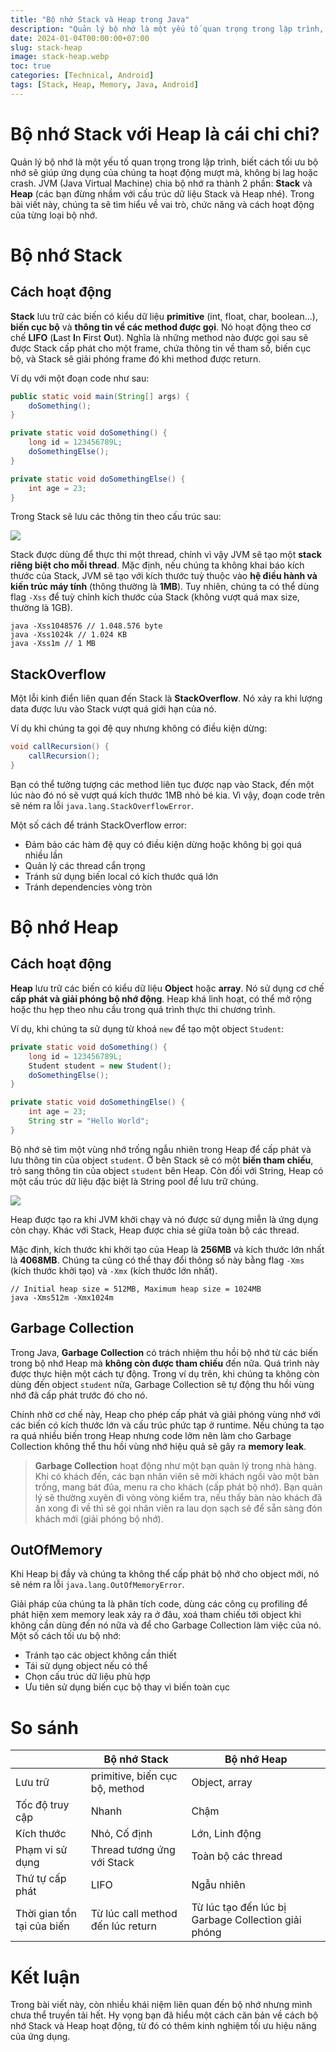 ```yaml
---
title: "Bộ nhớ Stack và Heap trong Java"
description: "Quản lý bộ nhớ là một yếu tố quan trọng trong lập trình, biết cách tối ưu bộ nhớ sẽ giúp ứng dụng của chúng ta hoạt động mượt mà, không bị lag hoặc crash. Trong bài viết này, chúng ta sẽ tìm hiểu về vai trò, chức năng và cách hoạt động của từng loại bộ nhớ."
date: 2024-01-04T00:00:00+07:00
slug: stack-heap
image: stack-heap.webp
toc: true
categories: [Technical, Android]
tags: [Stack, Heap, Memory, Java, Android]
---
```


# Bộ nhớ Stack với Heap là cái chi chi?
Quản lý bộ nhớ là một yếu tố quan trọng trong lập trình, biết cách tối ưu bộ nhớ sẽ giúp ứng dụng của chúng ta hoạt động mượt mà, không bị lag hoặc crash. JVM (Java Virtual Machine) chia bộ nhớ ra thành 2 phần: **Stack** và **Heap** (các bạn đừng nhầm với cấu trúc dữ liệu Stack và Heap nhé). Trong bài viết này, chúng ta sẽ tìm hiểu về vai trò, chức năng và cách hoạt động của từng loại bộ nhớ.

# Bộ nhớ Stack
## Cách hoạt động
**Stack** lưu trữ các biến có kiểu dữ liệu **primitive** (int, float, char, boolean...), **biến cục bộ** và **thông tin về các method được gọi**. Nó hoạt động theo cơ chế **LIFO** (**L**ast **I**n **F**irst **O**ut). Nghĩa là những method nào được gọi sau sẽ được Stack cấp phát cho một frame, chứa thông tin về tham số, biến cục bộ, và Stack sẽ giải phóng frame đó khi method được return.

Ví dụ với một đoạn code như sau:
```java
public static void main(String[] args) {
    doSomething();
}

private static void doSomething() {
    long id = 123456789L;
    doSomethingElse();
}

private static void doSomethingElse() {
    int age = 23;
}
```

Trong Stack sẽ lưu các thông tin theo cấu trúc sau:

![](https://images.viblo.asia/1b40f39b-74e9-4596-aaa7-e042a78b5ec7.png)

Stack được dùng để thực thi một thread, chính vì vậy JVM sẽ tạo một **stack riêng biệt cho mỗi thread**. Mặc định, nếu chúng ta không khai báo kích thước của Stack, JVM sẽ tạo với kích thước tuỳ thuộc vào **hệ điều hành và kiến trúc máy tính** (thông thường là **1MB**). Tuy nhiên, chúng ta có thể dùng flag `-Xss` để tuỳ chỉnh kích thước của Stack (không vượt quá max size, thường là 1GB).
```
java -Xss1048576 // 1.048.576 byte
java -Xss1024k // 1.024 KB
java -Xss1m // 1 MB
```

## StackOverflow
Một lỗi kinh điển liên quan đến Stack là **StackOverflow**. Nó xảy ra khi lượng data được lưu vào Stack vượt quá giới hạn của nó.

Ví dụ khi chúng ta gọi đệ quy nhưng không có điều kiện dừng:

```java
void callRecursion() {
    callRecursion();
}
```
Bạn có thể tưởng tượng các method liên tục được nạp vào Stack, đến một lúc nào đó nó sẽ vượt quá kích thước 1MB nhỏ bé kia. Vì vậy, đoạn code trên sẽ ném ra lỗi `java.lang.StackOverflowError`.

Một số cách để tránh StackOverflow error:
* Đảm bảo các hàm đệ quy có điều kiện dừng hoặc không bị gọi quá nhiều lần
* Quản lý các thread cẩn trọng
* Tránh sử dụng biến local có kích thước quá lớn
* Tránh dependencies vòng tròn

# Bộ nhớ Heap
## Cách hoạt động
**Heap** lưu trữ các biến có kiểu dữ liệu **Object** hoặc **array**. Nó sử dụng cơ chế **cấp phát và giải phóng bộ nhớ động**. Heap khá linh hoạt, có thể mở rộng hoặc thu hẹp theo nhu cầu trong quá trình thực thi chương trình.

Ví dụ, khi chúng ta sử dụng từ khoá `new` để tạo một object `Student`:
```java
private static void doSomething() {
    long id = 123456789L;
    Student student = new Student();
    doSomethingElse();
}

private static void doSomethingElse() {
    int age = 23;
    String str = "Hello World";
}
```
Bộ nhớ sẽ tìm một vùng nhớ trống ngẫu nhiên trong Heap để cấp phát và lưu thông tin của object `student`. Ở bên Stack sẽ có một **biến tham chiếu**, trỏ sang thông tin của object `student` bên Heap. Còn đối với String, Heap có một cấu trúc dữ liệu đặc biệt là String pool để lưu trữ chúng.

![](https://images.viblo.asia/e4bc1a75-0fa2-4366-a1e2-c74f66a3326a.png)

Heap được tạo ra khi JVM khởi chạy và nó được sử dụng miễn là ứng dụng còn chạy. Khác với Stack, Heap được chia sẻ giữa toàn bộ các thread.

Mặc định, kích thước khi khởi tạo của Heap là **256MB** và kích thước lớn nhất là **4068MB**. Chúng ta cũng có thể thay đổi thông số này bằng flag `-Xms` (kích thước khởi tạo) và `-Xmx` (kích thước lớn nhất).
```
// Initial heap size = 512MB, Maximum heap size = 1024MB
java -Xms512m -Xmx1024m
```

## Garbage Collection
Trong Java, **Garbage Collection** có trách nhiệm thu hồi bộ nhớ từ các biến trong bộ nhớ Heap mà **không còn được tham chiếu** đến nữa. Quá trình này được thực hiện một cách tự động. Trong ví dụ trên, khi chúng ta không còn dùng đến object `student` nữa, Garbage Collection sẽ tự động thu hồi vùng nhớ đã cấp phát trước đó cho nó.

Chính nhờ cơ chế này, Heap cho phép cấp phát và giải phóng vùng nhớ với các biến có kích thước lớn và cấu trúc phức tạp ở runtime. Nếu chúng ta tạo ra quá nhiều biến trong Heap nhưng code lởm nên làm cho Garbage Collection không thể thu hồi vùng nhớ hiệu quả sẽ gây ra **memory leak**.

> **Garbage Collection** hoạt động như một bạn quản lý trong nhà hàng. Khi có khách đến, các bạn nhân viên sẽ mời khách ngồi vào một bàn trống, mang bát đũa, menu ra cho khách (cấp phát bộ nhớ). Bạn quản lý sẽ thường xuyên đi vòng vòng kiểm tra, nếu thấy bàn nào khách đã ăn xong đi về thì sẽ gọi nhân viên ra lau dọn sạch sẽ để sẵn sàng đón khách mới (giải phóng bộ nhớ).

## OutOfMemory
Khi Heap bị đầy và chúng ta không thể cấp phát bộ nhớ cho object mới, nó sẽ ném ra lỗi `java.lang.OutOfMemoryError`.

Giải pháp của chúng ta là phân tích code, dùng các công cụ profiling để phát hiện xem memory leak xảy ra ở đâu, xoá tham chiếu tới object khi không cần dùng đến nó nữa và để cho Garbage Collection làm việc của nó. Một số cách tối ưu bộ nhớ:
* Tránh tạo các object không cần thiết
* Tái sử dụng object nếu có thể
* Chọn cấu trúc dữ liệu phù hợp
* Ưu tiên sử dụng biến cục bộ thay vì biến toàn cục

# So sánh

| | Bộ nhớ Stack | Bộ nhớ Heap |
| -------- | -------- | -------- |
| Lưu trữ | primitive, biến cục bộ, method | Object, array |
| Tốc độ truy cập | Nhanh | Chậm |
| Kích thước | Nhỏ, Cố định | Lớn, Linh động |
| Phạm vi sử dụng | Thread tương ứng với Stack | Toàn bộ các thread |
| Thứ tự cấp phát | LIFO | Ngẫu nhiên |
| Thời gian tồn tại của biến | Từ lúc call method đến lúc return | Từ lúc tạo đến lúc bị Garbage Collection giải phóng |

# Kết luận
Trong bài viết này, còn nhiều khái niệm liên quan đến bộ nhớ nhưng mình chưa thể truyền tải hết. Hy vọng bạn đã hiểu một cách căn bản về cách bộ nhớ Stack và Heap hoạt động, từ đó có thêm kinh nghiệm tối ưu hiệu năng của ứng dụng.
